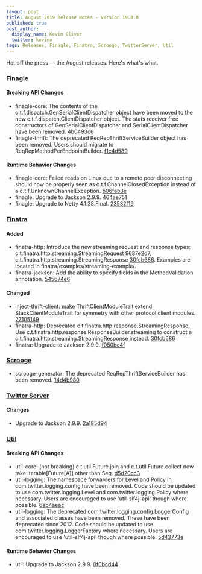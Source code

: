 ```yaml
---
layout: post
title: August 2019 Release Notes - Version 19.8.0
published: true
post_author:
  display_name: Kevin Oliver
  twitter: kevino
tags: Releases, Finagle, Finatra, Scrooge, TwitterServer, Util
---
```


Hot off the press — the August releases. Here's what's what.

### [Finagle](https://github.com/twitter/finagle/) ###

#### Breaking API Changes

-   finagle-core: The contents of the c.t.f.dispatch.GenSerialClientDispatcher object have been
    moved to the new c.t.f.dispatch.ClientDispatcher object. The stats receiver free constructors
    of GenSerialClientDispatcher and SerialClientDispatcher have been removed.
    [4b0493c6](https://github.com/twitter/finagle/commit/4b0493c6842c222cff71e3b4667fc8e958e3220c)
-   finagle-thrift: The deprecated ReqRepThriftServiceBuilder object has been
    removed. Users should migrate to ReqRepMethodPerEndpointBuilder. [f1c4d589](https://github.com/twitter/finagle/commit/f1c4d5890c14e2131d9543f1a5fa6dd59e908306)

#### Runtime Behavior Changes

-   finagle-core: Failed reads on Linux due to a remote peer disconnecting should now be properly
    seen as c.t.f.ChannelClosedException instead of a c.t.f.UnknownChannelException.
    [b06fab3e](https://github.com/twitter/finagle/commit/b06fab3edceabb010783c3d5ba86c16bfe3b7067)
-   finagle: Upgrade to Jackson 2.9.9. [464ae751](https://github.com/twitter/finagle/commit/464ae7516926d36bcd111266b26c09288648ff16)
-   finagle: Upgrade to Netty 4.1.38.Final. [23532f19](https://github.com/twitter/finagle/commit/23532f19a47ac931ca2ba32773b829a630396127)

### [Finatra](https://github.com/twitter/finatra/) ###

#### Added

-   finatra-http: Introduce the new streaming request and response types:
    c.t.finatra.http.streaming.StreamingRequest [9687e2d7](https://github.com/twitter/finatra/commit/9687e2d7c4be2faf164d322974018cb3e49f0d5f),
    c.t.finatra.http.streaming.StreamingResponse [30fcb686](https://github.com/twitter/finatra/commit/30fcb6860221e2c252452d2c28c8d70f4782b872).
    Examples are located in finatra/examples/streaming-example/.
-   finatra-jackson: Add the ability to specify fields in the MethodValidation annotation.
    [545674e6](https://github.com/twitter/finatra/commit/545674e62195ba6d060f74a83cfb9956eeea3451)

#### Changed

-   inject-thrift-client: make ThriftClientModuleTrait extend StackClientModuleTrait for symmetry
    with other protocol client modules. [27105149](https://github.com/twitter/finatra/commit/271051494d9c9622a6a9eecb7a04cfd204633aa7)
-   finatra-http: Deprecated c.t.finatra.http.response.StreamingResponse, Use
    c.t.finatra.http.response.ResponseBuilder.streaming to construct a
    c.t.finatra.http.streaming.StreamingResponse instead. [30fcb686](https://github.com/twitter/finatra/commit/30fcb6860221e2c252452d2c28c8d70f4782b872)
-   finatra: Upgrade to Jackson 2.9.9. [f050be4f](https://github.com/twitter/finatra/commit/f050be4f65251bc0b6cc8cd9a9b3ab15e6448c76)

### [Scrooge](https://github.com/twitter/scrooge/) ###

-   scrooge-generator: The deprecated ReqRepThriftServiceBuilder has been
    removed. [14d4b980](https://github.com/twitter/scrooge/commit/14d4b98084551822cda2a50159bab19cd0894338)

### [Twitter Server](https://github.com/twitter/twitter-server/) ###

#### Changes

-   Upgrade to Jackson 2.9.9. [2a185d94](https://github.com/twitter/twitter-server/commit/2a185d94a6cf6dd1130da839d2148bba7a4179c3)

### [Util](https://github.com/twitter/util/) ###

#### Breaking API Changes

-   util-core: (not breaking) c.t.util.Future.join and c.t.util.Future.collect now take
    Iterable\[Future\[A\]\] other than Seq. [d5d20cc3](https://github.com/twitter/util/commit/d5d20cc337710b07343eb09ecdab005968c97879)
-   util-logging: The namespace forwarders for Level and Policy in com.twitter.logging.config
    have been removed. Code should be updated to use com.twitter.logging.Level and
    com.twitter.logging.Policy where necessary. Users are encouraged to use 'util-slf4j-api' though
    where possible. [6ab4aeac](https://github.com/twitter/util/commit/6ab4aeac5e6b77dba8471b1b06ae4160a3feed56)
-   util-logging: The deprecated com.twitter.logging.config.LoggerConfig and associated
    classes have been removed. These have been deprecated since 2012. Code should be updated
    to use com.twitter.logging.LoggerFactory where necessary. Users are encouraged to use
    'util-slf4j-api' though where possible. [5d43773e](https://github.com/twitter/util/commit/5d43773eb14c73240d4b9424e880ebcff8ecfe20)

#### Runtime Behavior Changes

-   util: Upgrade to Jackson 2.9.9. [0f0bcd44](https://github.com/twitter/util/commit/0f0bcd44d8a241c8b2e14af568cbe83dec0c7fae)
